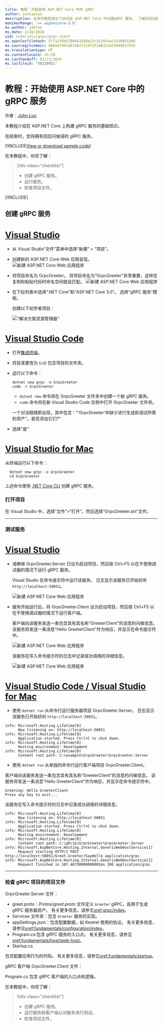 ```yaml
---
title: 教程：开始使用 ASP.NET Core 中的 gRPC
author: juntaoluo
description: 此系列教程演示了如何在 ASP.NET Core 中创建gRPC 服务。 了解如何创建 gRPC 服务项目、编辑原型文件并添加双工流式处理调用。
monikerRange: '>= aspnetcore-3.0'
ms.author: johluo
ms.date: 2/26/2019
uid: tutorials/grpc/grpc-start
ms.openlocfilehash: 5f7a2f6b57804b3295b23c322dcbac553b05528b
ms.sourcegitcommit: 088e6744cd67a62f214f25146313a53949b17d35
ms.translationtype: HT
ms.contentlocale: zh-CN
ms.lasthandoff: 03/21/2019
ms.locfileid: "58320051"
---
```

# <a name="tutorial-get-started-with-grpc-service-in-aspnet-core"></a>教程：开始使用 ASP.NET Core 中的 gRPC 服务

作者：[John Luo](https://github.com/juntaoluo)

本教程介绍在 ASP.NET Core 上构建 gRPC 服务的基础知识。

在结束时，您将拥有回显问候语的 gRPC 服务。

[!INCLUDE[View or download sample code](~/includes/grpc/download.md)]

在本教程中，你将了解：

> [!div class="checklist"]
> * 创建 gRPC 服务。
> * 运行服务。
> * 检查项目文件。

[!INCLUDE[](~/includes/net-core-prereqs-all-3.0.md)]

## <a name="create-a-grpc-service"></a>创建 gRPC 服务

# <a name="visual-studiotabvisual-studio"></a>[Visual Studio](#tab/visual-studio)

* 从 Visual Studio“文件”菜单中选择“新建” > “项目”。
* 创建新的 ASP.NET Core Web 应用呈现。
  ![新建 ASP.NET Core Web 应用程序](grpc-start/_static/np_3_0.1.png)
* 将项目命名为 GrpcGreeter。 将项目命名为“GrpcGreeter”非常重要，这样在复制和粘贴代码时命名空间就会匹配。
  ![新建 ASP.NET Core Web 应用程序](grpc-start/_static/np_3_0.2.png)
* 在下拉列表中选择“.NET Core”和“ASP.NET Core 3.0”。 选择“gRPC 服务”模板。

  创建以下初学者项目：

  ![“解决方案资源管理器”](grpc-start/_static/se3.0.png)

# <a name="visual-studio-codetabvisual-studio-code"></a>[Visual Studio Code](#tab/visual-studio-code)

* 打开[集成终端](https://code.visualstudio.com/docs/editor/integrated-terminal)。
* 将目录更改为 (`cd`) 包含项目的文件夹。
* 运行以下命令：

  ```console
  dotnet new grpc -o GrpcGreeter
  code -r GrpcGreeter
  ```

  * `dotnet new` 命令将在 GrpcGreeter 文件夹中创建一个新 gRPC 服务。
  * `code` 命令将在新 Visual Studio Code 实例中打开 GrpcGreeter 文件夹。

  一个对话框随即出现，其中包含：“‘GrpcGreeter’中缺少进行生成和调试所需的资产”。是否添加它们?”
* 选择“是”

# <a name="visual-studio-for-mactabvisual-studio-mac"></a>[Visual Studio for Mac](#tab/visual-studio-mac)

从终端运行以下命令：

```console
  dotnet new grpc -o GrpcGreeter
  cd GrpcGreeter
```

上述命令使用 [.NET Core CLI](/dotnet/core/tools/dotnet) 创建 gRPC 服务。

### <a name="open-the-project"></a>打开项目

在 Visual Studio 中，选择“文件”>“打开”，然后选择“GrpcGreeter.sln”文件。

<!-- End of VS tabs -->

---

### <a name="test-the-service"></a>测试服务

# <a name="visual-studiotabvisual-studio"></a>[Visual Studio](#tab/visual-studio)

* 请确保 GrpcGreeter.Server 已设为启动项目，然后按 Ctrl+F5 以在不使用调试器的情况下运行 gRPC 服务。

  Visual Studio 在命令提示符中运行该服务。 日志显示该服务已开始侦听 `http://localhost:50051`。

  ![新建 ASP.NET Core Web 应用程序](grpc-start/_static/server_start.png)

* 服务开始运行后，将 GrpcGreeter.Client 设为启动项目，然后按 Ctrl+F5 以在不使用调试器的情况下运行客户端。

  客户端向该服务发送一条包含具有其名称“GreeterClient”的消息的问候信息。 该服务将发送一条消息“Hello GreeterClient”作为响应，并显示在命令提示符中。

  ![新建 ASP.NET Core Web 应用程序](grpc-start/_static/client.png)

  该服务在写入命令提示符的日志中记录成功调用的详细信息。

  ![新建 ASP.NET Core Web 应用程序](grpc-start/_static/server_complete.png)

# <a name="visual-studio-code--visual-studio-for-mactabvisual-studio-codevisual-studio-mac"></a>[Visual Studio Code / Visual Studio for Mac](#tab/visual-studio-code+visual-studio-mac)

* 使用 `dotnet run` 从命令行运行服务器项目 GrpcGreeter.Server。 日志显示该服务已开始侦听 `http://localhost:50051`。

```console
info: Microsoft.Hosting.Lifetime[0]
      Now listening on: http://localhost:50051
info: Microsoft.Hosting.Lifetime[0]
      Application started. Press Ctrl+C to shut down.
info: Microsoft.Hosting.Lifetime[0]
      Hosting environment: Development
info: Microsoft.Hosting.Lifetime[0]
      Content root path: C:\example\GrpcGreeter\GrpcGreeter.Server
```

* 使用 `dotnet run` 从单独的命令行运行客户端项目 GrpcGreeter.Client。

客户端向该服务发送一条包含具有其名称“GreeterClient”的消息的问候信息。 该服务将发送一条消息“Hello GreeterClient”作为响应，并显示在命令提示符中。

```console
Greeting: Hello GreeterClient
Press any key to exit...
```

该服务在写入命令提示符的日志中记录成功调用的详细信息。

```console
info: Microsoft.Hosting.Lifetime[0]
      Now listening on: http://localhost:50051
info: Microsoft.Hosting.Lifetime[0]
      Application started. Press Ctrl+C to shut down.
info: Microsoft.Hosting.Lifetime[0]
      Hosting environment: Development
info: Microsoft.Hosting.Lifetime[0]
      Content root path: C:\gh\tp\GrpcGreeter\GrpcGreeter.Server
info: Microsoft.AspNetCore.Hosting.Internal.GenericWebHostService[1]
      Request starting HTTP/2 POST http://localhost:50051/Greet.Greeter/SayHello application/grpc
info: Microsoft.AspNetCore.Hosting.Internal.GenericWebHostService[2]
      Request finished in 107.46730000000001ms 200 application/grpc
```

<!-- End of combined VS/Mac tabs -->

---

### <a name="examine-the-project-files-of-the-grpc-project"></a>检查 gRPC 项目的项目文件

GrpcGreeter.Server 文件：

* greet.proto：*Protos/greet.proto* 文件定义 `Greeter` gRPC，且用于生成 gRPC 服务器资产。 有关更多信息，请参见<xref:grpc/index>。
* Services 文件夹：包含 `Greeter` 服务的实现。
* appSettings.json：包含配置数据，如 Kestrel 使用的协议。 有关更多信息，请参见<xref:fundamentals/configuration/index>。
* Program.cs:包含 gRPC 服务的入口点。 有关更多信息，请参见<xref:fundamentals/host/web-host>。
* Startup.cs

包含配置应用行为的代码。 有关更多信息，请参见<xref:fundamentals/startup>。

gRPC 客户端 GrpcGreeter.Client 文件：

Program.cs 包含 gRPC 客户端的入口点和逻辑。

在本教程中，你将了解：

> [!div class="checklist"]
> * 创建 gRPC 服务。
> * 运行服务和客户端以对服务进行测试。
> * 检查项目文件。

